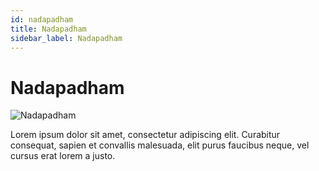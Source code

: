 ```yaml
---
id: nadapadham
title: Nadapadham
sidebar_label: Nadapadham
---
```


# Nadapadham

![Nadapadham](/img/exampleimg.png)


Lorem ipsum dolor sit amet, consectetur adipiscing elit. Curabitur consequat, sapien et convallis malesuada, elit purus faucibus neque, vel cursus erat lorem a justo.

